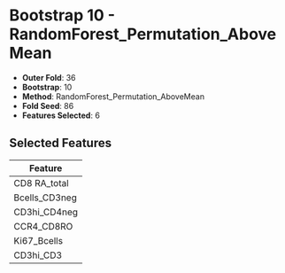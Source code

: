 # Bootstrap 10 - RandomForest_Permutation_AboveMean

- **Outer Fold**: 36
- **Bootstrap**: 10
- **Method**: RandomForest_Permutation_AboveMean
- **Fold Seed**: 86
- **Features Selected**: 6

## Selected Features

| Feature |
|---------|
| CD8 RA_total |
| Bcells_CD3neg |
| CD3hi_CD4neg |
| CCR4_CD8RO |
| Ki67_Bcells |
| CD3hi_CD3 |
